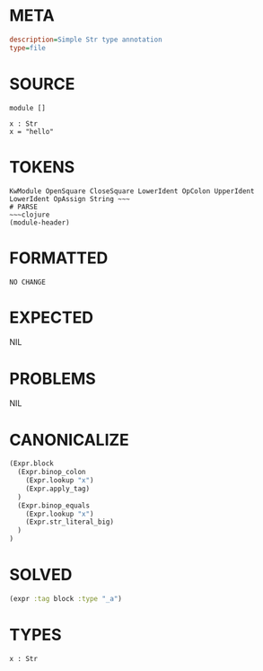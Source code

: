 # META
~~~ini
description=Simple Str type annotation
type=file
~~~
# SOURCE
~~~roc
module []

x : Str
x = "hello"
~~~
# TOKENS
~~~text
KwModule OpenSquare CloseSquare LowerIdent OpColon UpperIdent LowerIdent OpAssign String ~~~
# PARSE
~~~clojure
(module-header)
~~~
# FORMATTED
~~~roc
NO CHANGE
~~~
# EXPECTED
NIL
# PROBLEMS
NIL
# CANONICALIZE
~~~clojure
(Expr.block
  (Expr.binop_colon
    (Expr.lookup "x")
    (Expr.apply_tag)
  )
  (Expr.binop_equals
    (Expr.lookup "x")
    (Expr.str_literal_big)
  )
)
~~~
# SOLVED
~~~clojure
(expr :tag block :type "_a")
~~~
# TYPES
~~~roc
x : Str
~~~

